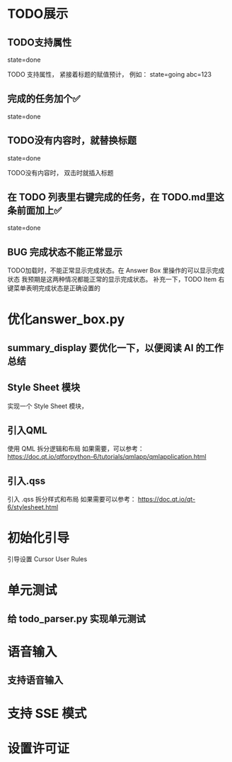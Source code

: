 # TODO展示

## TODO支持属性
state=done

TODO 支持属性， 紧接着标题的赋值预计， 例如：
state=going
abc=123

## 完成的任务加个✅
state=done

## TODO没有内容时，就替换标题
state=done

TODO没有内容时， 双击时就插入标题

## 在 TODO 列表里右键完成的任务，在 TODO.md里这条前面加上✅
state=done

## BUG 完成状态不能正常显示
TODO加载时，不能正常显示完成状态。在 Answer Box 里操作的可以显示完成状态
我预期是这两种情况都能正常的显示完成状态。
补充一下，TODO Item 右键菜单表明完成状态是正确设置的

# 优化answer_box.py

## summary_display 要优化一下，以便阅读 AI 的工作总结

## Style Sheet 模块
实现一个 Style Sheet 模块，

## 引入QML
使用 QML 拆分逻辑和布局
如果需要，可以参考：
https://doc.qt.io/qtforpython-6/tutorials/qmlapp/qmlapplication.html

## 引入.qss
引入 .qss 拆分样式和布局
如果需要可以参考：
https://doc.qt.io/qt-6/stylesheet.html

# 初始化引导
引导设置 Cursor User Rules

# 单元测试

## 给 todo_parser.py 实现单元测试

# 语音输入
## 支持语音输入

# 支持 SSE 模式

# 设置许可证
